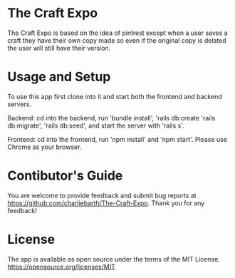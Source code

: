 # The Craft Expo
The Craft Expo is based on the idea of pintrest except when a user saves a craft they have their own copy made so even if the original copy is delated the user will still have their version.


# Usage and Setup

To use this app first clone into it and start both the frontend and backend servers.

Backend:
cd into the backend, run 'bundle install', 'rails db:create 'rails db:migrate', 'rails db:seed', and start the server with 'rails s'.

Frontend:
cd into the frontend, run 'npm install' and 'npm start'. Please use Chrome as your browser.

# Contibutor's Guide

You are welcome to provide feedback and submit bug reports at https://github.com/charliebarth/The-Craft-Expo. Thank you for any feedback!

# License
The app is available as open source under the terms of the MIT License. https://opensource.org/licenses/MIT